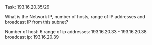 Task: 193.16.20.35/29

What is the Network IP, number of hosts, range of IP addresses and broadcast IP from this subnet?

Number of host: 6
range of ip addresses: 193.16.20.33 - 193.16.20.38
broadcast ip: 193.16.20.39
